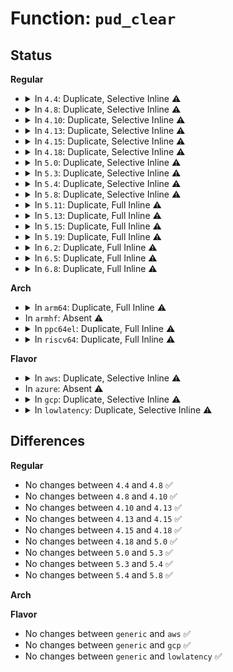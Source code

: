 # Function: <code>pud_clear</code>

## Status
<b>Regular</b>
<ul>
<li>
<details>
<summary>In <code>4.4</code>: Duplicate, Selective Inline ⚠️</summary>

```c
void pud_clear(pud_t *pudp);
```

**Collision:** Static Duplication

**Inline:** Selective

**Transformation:** False

**Instances:**

```
In arch/x86/mm/init_64.c (ffffffff8107d4c0)
Location: arch/x86/include/asm/paravirt.h:610
Inline: False
Direct callers:
  - arch/x86/mm/init_64.c:remove_pagetable
  - arch/x86/mm/init_64.c:remove_pagetable
```
```
In arch/x86/mm/pageattr.c (ffffffff8106c5de)
Location: arch/x86/include/asm/paravirt.h:610
Inline: True
Inline callers:
  - arch/x86/mm/pageattr.c:unmap_pmd_range
  - arch/x86/mm/pageattr.c:unmap_pgd_range
```
```
In arch/x86/mm/pgtable.c (ffffffff8107137b)
Location: arch/x86/include/asm/paravirt.h:610
Inline: True
Inline callers:
  - arch/x86/mm/pgtable.c:pud_clear_huge
```
```
In mm/memory.c (ffffffff811bcf0f)
Location: arch/x86/include/asm/paravirt.h:610
Inline: True
Inline callers:
  - mm/memory.c:free_pgd_range
```
```
In mm/pgtable-generic.c (ffffffff811d03d5)
Location: arch/x86/include/asm/paravirt.h:610
Inline: True
Inline callers:
  - mm/pgtable-generic.c:pud_clear_bad
```
```
In mm/hugetlb.c (ffffffff811dd5ea)
Location: arch/x86/include/asm/paravirt.h:610
Inline: True
Inline callers:
  - mm/hugetlb.c:huge_pmd_unshare
```
**Symbols:**

```
ffffffff8107d4c0-ffffffff8107d4df: pud_clear (STB_LOCAL)
```
</details>
</li>
<li>
<details>
<summary>In <code>4.8</code>: Duplicate, Selective Inline ⚠️</summary>

```c
void pud_clear(pud_t *pudp);
```

**Collision:** Static Duplication

**Inline:** Selective

**Transformation:** False

**Instances:**

```
In arch/x86/mm/init_64.c (ffffffff8107ef9d)
Location: arch/x86/include/asm/paravirt.h:583
Inline: False
Direct callers:
  - arch/x86/mm/init_64.c:remove_pagetable
  - arch/x86/mm/init_64.c:remove_pagetable
```
```
In arch/x86/mm/pageattr.c (ffffffff8106c5cc)
Location: arch/x86/include/asm/paravirt.h:583
Inline: True
Inline callers:
  - arch/x86/mm/pageattr.c:unmap_pmd_range
```
```
In arch/x86/mm/pgtable.c (ffffffff8107126c)
Location: arch/x86/include/asm/paravirt.h:583
Inline: True
Inline callers:
  - arch/x86/mm/pgtable.c:pud_clear_huge
```
```
In mm/memory.c (ffffffff811d7d28)
Location: arch/x86/include/asm/paravirt.h:583
Inline: True
Inline callers:
  - mm/memory.c:free_pgd_range
```
```
In mm/pgtable-generic.c (ffffffff811ed585)
Location: arch/x86/include/asm/paravirt.h:583
Inline: True
Inline callers:
  - mm/pgtable-generic.c:pud_clear_bad
```
```
In mm/hugetlb.c (ffffffff811fb89a)
Location: arch/x86/include/asm/paravirt.h:583
Inline: True
Inline callers:
  - mm/hugetlb.c:huge_pmd_unshare
```
**Symbols:**

```
ffffffff8107ef9d-ffffffff8107efbc: pud_clear (STB_LOCAL)
```
</details>
</li>
<li>
<details>
<summary>In <code>4.10</code>: Duplicate, Selective Inline ⚠️</summary>

```c
void pud_clear(pud_t *pudp);
```

**Collision:** Static Duplication

**Inline:** Selective

**Transformation:** False

**Instances:**

```
In arch/x86/mm/init_64.c (ffffffff8108364d)
Location: arch/x86/include/asm/paravirt.h:574
Inline: False
Direct callers:
  - arch/x86/mm/init_64.c:remove_pagetable
  - arch/x86/mm/init_64.c:remove_pagetable
```
```
In arch/x86/mm/pageattr.c (ffffffff8107026c)
Location: arch/x86/include/asm/paravirt.h:574
Inline: True
Inline callers:
  - arch/x86/mm/pageattr.c:unmap_pmd_range
```
```
In arch/x86/mm/pgtable.c (ffffffff81074dec)
Location: arch/x86/include/asm/paravirt.h:574
Inline: True
Inline callers:
  - arch/x86/mm/pgtable.c:pud_clear_huge
```
```
In mm/memory.c (ffffffff811e7a11)
Location: arch/x86/include/asm/paravirt.h:574
Inline: True
Inline callers:
  - mm/memory.c:free_pgd_range
```
```
In mm/pgtable-generic.c (ffffffff811f7975)
Location: arch/x86/include/asm/paravirt.h:574
Inline: True
Inline callers:
  - mm/pgtable-generic.c:pud_clear_bad
```
```
In mm/hugetlb.c (ffffffff8120c392)
Location: arch/x86/include/asm/paravirt.h:574
Inline: True
Inline callers:
  - mm/hugetlb.c:huge_pmd_unshare
```
**Symbols:**

```
ffffffff8108364d-ffffffff8108366c: pud_clear (STB_LOCAL)
```
</details>
</li>
<li>
<details>
<summary>In <code>4.13</code>: Duplicate, Selective Inline ⚠️</summary>

```c
void pud_clear(pud_t *pudp);
```

**Collision:** Static Duplication

**Inline:** Selective

**Transformation:** False

**Instances:**

```
In arch/x86/mm/init_64.c (ffffffff8106ce3e)
Location: arch/x86/include/asm/paravirt.h:576
Inline: False
Direct callers:
  - arch/x86/mm/init_64.c:remove_pud_table
  - arch/x86/mm/init_64.c:remove_pud_table
```
```
In arch/x86/mm/pageattr.c (ffffffff8106f98c)
Location: arch/x86/include/asm/paravirt.h:576
Inline: True
Inline callers:
  - arch/x86/mm/pageattr.c:unmap_pmd_range
```
```
In arch/x86/mm/pgtable.c (ffffffff8107439c)
Location: arch/x86/include/asm/paravirt.h:576
Inline: True
Inline callers:
  - arch/x86/mm/pgtable.c:pud_clear_huge
```
```
In mm/memory.c (ffffffff811f2c3a)
Location: arch/x86/include/asm/paravirt.h:576
Inline: True
Inline callers:
  - mm/memory.c:free_pgd_range
```
```
In mm/pgtable-generic.c (ffffffff81202b05)
Location: arch/x86/include/asm/paravirt.h:576
Inline: True
Inline callers:
  - mm/pgtable-generic.c:pud_clear_bad
```
```
In mm/hugetlb.c (ffffffff81217d32)
Location: arch/x86/include/asm/paravirt.h:576
Inline: True
Inline callers:
  - mm/hugetlb.c:huge_pmd_unshare
```
**Symbols:**

```
ffffffff8106ce3e-ffffffff8106ce5d: pud_clear (STB_LOCAL)
```
</details>
</li>
<li>
<details>
<summary>In <code>4.15</code>: Duplicate, Selective Inline ⚠️</summary>

```c
void pud_clear(pud_t *pudp);
```

**Collision:** Static Duplication

**Inline:** Selective

**Transformation:** False

**Instances:**

```
In arch/x86/mm/init_64.c (ffffffff81071b5d)
Location: arch/x86/include/asm/paravirt.h:540
Inline: False
Direct callers:
  - arch/x86/mm/init_64.c:remove_pud_table
  - arch/x86/mm/init_64.c:remove_pud_table
```
```
In arch/x86/mm/pageattr.c (ffffffff81074dcb)
Location: arch/x86/include/asm/paravirt.h:540
Inline: True
Inline callers:
  - arch/x86/mm/pageattr.c:unmap_pmd_range
```
```
In arch/x86/mm/pgtable.c (ffffffff81079f52)
Location: arch/x86/include/asm/paravirt.h:540
Inline: True
Inline callers:
  - arch/x86/mm/pgtable.c:pud_free_pmd_page
  - arch/x86/mm/pgtable.c:pud_clear_huge
```
```
In mm/memory.c (ffffffff81209cdc)
Location: arch/x86/include/asm/paravirt.h:540
Inline: True
Inline callers:
  - mm/memory.c:free_pgd_range
```
```
In mm/pgtable-generic.c (ffffffff8121b875)
Location: arch/x86/include/asm/paravirt.h:540
Inline: True
Inline callers:
  - mm/pgtable-generic.c:pud_clear_bad
```
```
In mm/hugetlb.c (ffffffff81232a99)
Location: arch/x86/include/asm/paravirt.h:540
Inline: True
Inline callers:
  - mm/hugetlb.c:huge_pmd_unshare
```
**Symbols:**

```
ffffffff81071b5d-ffffffff81071b7c: pud_clear (STB_LOCAL)
```
</details>
</li>
<li>
<details>
<summary>In <code>4.18</code>: Duplicate, Selective Inline ⚠️</summary>

```c
void pud_clear(pud_t *pudp);
```

**Collision:** Static Duplication

**Inline:** Selective

**Transformation:** False

**Instances:**

```
In arch/x86/mm/init_64.c (ffffffff81074825)
Location: arch/x86/include/asm/paravirt.h:540
Inline: False
Direct callers:
  - arch/x86/mm/init_64.c:remove_pagetable
  - arch/x86/mm/init_64.c:remove_pagetable
```
```
In arch/x86/mm/pageattr.c (ffffffff8107787a)
Location: arch/x86/include/asm/paravirt.h:540
Inline: True
Inline callers:
  - arch/x86/mm/pageattr.c:unmap_pmd_range
```
```
In arch/x86/mm/pgtable.c (ffffffff8107cbf1)
Location: arch/x86/include/asm/paravirt.h:540
Inline: True
Inline callers:
  - arch/x86/mm/pgtable.c:pud_free_pmd_page
  - arch/x86/mm/pgtable.c:pud_clear_huge
```
```
In mm/memory.c (ffffffff8122ab13)
Location: arch/x86/include/asm/paravirt.h:540
Inline: True
Inline callers:
  - mm/memory.c:free_pgd_range
```
```
In mm/pgtable-generic.c (ffffffff8123d655)
Location: arch/x86/include/asm/paravirt.h:540
Inline: True
Inline callers:
  - mm/pgtable-generic.c:pud_clear_bad
```
```
In mm/hugetlb.c (ffffffff81255b09)
Location: arch/x86/include/asm/paravirt.h:540
Inline: True
Inline callers:
  - mm/hugetlb.c:huge_pmd_unshare
```
**Symbols:**

```
ffffffff81074825-ffffffff81074844: pud_clear (STB_LOCAL)
```
</details>
</li>
<li>
<details>
<summary>In <code>5.0</code>: Duplicate, Selective Inline ⚠️</summary>

```c
void pud_clear(pud_t *pudp);
```

**Collision:** Static Duplication

**Inline:** Selective

**Transformation:** False

**Instances:**

```
In arch/x86/mm/init_64.c (ffffffff8107a715)
Location: arch/x86/include/asm/paravirt.h:524
Inline: False
Direct callers:
  - arch/x86/mm/init_64.c:remove_pagetable
  - arch/x86/mm/init_64.c:remove_pagetable
```
```
In arch/x86/mm/pageattr.c (ffffffff8107e02a)
Location: arch/x86/include/asm/paravirt.h:524
Inline: True
Inline callers:
  - arch/x86/mm/pageattr.c:unmap_pmd_range
```
```
In arch/x86/mm/pgtable.c (ffffffff8108361f)
Location: arch/x86/include/asm/paravirt.h:524
Inline: True
Inline callers:
  - arch/x86/mm/pgtable.c:pud_free_pmd_page
  - arch/x86/mm/pgtable.c:pud_clear_huge
```
```
In mm/memory.c (ffffffff8123decd)
Location: arch/x86/include/asm/paravirt.h:524
Inline: True
Inline callers:
  - mm/memory.c:free_pgd_range
```
```
In mm/pgtable-generic.c (ffffffff81251ba5)
Location: arch/x86/include/asm/paravirt.h:524
Inline: True
Inline callers:
  - mm/pgtable-generic.c:pud_clear_bad
```
```
In mm/hugetlb.c (ffffffff81269f59)
Location: arch/x86/include/asm/paravirt.h:524
Inline: True
Inline callers:
  - mm/hugetlb.c:huge_pmd_unshare
```
**Symbols:**

```
ffffffff8107a715-ffffffff8107a734: pud_clear (STB_LOCAL)
```
</details>
</li>
<li>
<details>
<summary>In <code>5.3</code>: Duplicate, Selective Inline ⚠️</summary>

```c
void pud_clear(pud_t *pudp);
```

**Collision:** Static Duplication

**Inline:** Selective

**Transformation:** False

**Instances:**

```
In arch/x86/mm/init_64.c (ffffffff8107e46c)
Location: arch/x86/include/asm/paravirt.h:525
Inline: False
Direct callers:
  - arch/x86/mm/init_64.c:remove_pagetable
  - arch/x86/mm/init_64.c:remove_pagetable
```
```
In arch/x86/mm/pageattr.c (ffffffff810818f7)
Location: arch/x86/include/asm/paravirt.h:525
Inline: True
Inline callers:
  - arch/x86/mm/pageattr.c:unmap_pmd_range
```
```
In arch/x86/mm/pgtable.c (ffffffff8108728f)
Location: arch/x86/include/asm/paravirt.h:525
Inline: True
Inline callers:
  - arch/x86/mm/pgtable.c:pud_free_pmd_page
  - arch/x86/mm/pgtable.c:pud_clear_huge
```
```
In mm/memory.c (ffffffff8124e4f1)
Location: arch/x86/include/asm/paravirt.h:525
Inline: True
Inline callers:
  - mm/memory.c:free_pud_range
```
```
In mm/pgtable-generic.c (ffffffff81263e76)
Location: arch/x86/include/asm/paravirt.h:525
Inline: True
Inline callers:
  - mm/pgtable-generic.c:pud_clear_bad
```
```
In mm/hugetlb.c (ffffffff8128508c)
Location: arch/x86/include/asm/paravirt.h:525
Inline: True
Inline callers:
  - mm/hugetlb.c:huge_pmd_unshare
```
**Symbols:**

```
ffffffff8107e46c-ffffffff8107e48b: pud_clear (STB_LOCAL)
```
</details>
</li>
<li>
<details>
<summary>In <code>5.4</code>: Duplicate, Selective Inline ⚠️</summary>

```c
void pud_clear(pud_t *pudp);
```

**Collision:** Static Duplication

**Inline:** Selective

**Transformation:** False

**Instances:**

```
In arch/x86/mm/init_64.c (ffffffff8107f4fc)
Location: arch/x86/include/asm/paravirt.h:513
Inline: False
Direct callers:
  - arch/x86/mm/init_64.c:remove_pagetable
  - arch/x86/mm/init_64.c:remove_pagetable
```
```
In arch/x86/mm/pageattr.c (ffffffff810829b7)
Location: arch/x86/include/asm/paravirt.h:513
Inline: True
Inline callers:
  - arch/x86/mm/pageattr.c:unmap_pmd_range
```
```
In arch/x86/mm/pgtable.c (ffffffff81087f7f)
Location: arch/x86/include/asm/paravirt.h:513
Inline: True
Inline callers:
  - arch/x86/mm/pgtable.c:pud_free_pmd_page
  - arch/x86/mm/pgtable.c:pud_clear_huge
```
```
In mm/memory.c (ffffffff8125ca61)
Location: arch/x86/include/asm/paravirt.h:513
Inline: True
Inline callers:
  - mm/memory.c:free_pud_range
```
```
In mm/pgtable-generic.c (ffffffff812726e6)
Location: arch/x86/include/asm/paravirt.h:513
Inline: True
Inline callers:
  - mm/pgtable-generic.c:pud_clear_bad
```
```
In mm/hugetlb.c (ffffffff81294c2c)
Location: arch/x86/include/asm/paravirt.h:513
Inline: True
Inline callers:
  - mm/hugetlb.c:huge_pmd_unshare
```
**Symbols:**

```
ffffffff8107f4fc-ffffffff8107f51b: pud_clear (STB_LOCAL)
```
</details>
</li>
<li>
<details>
<summary>In <code>5.8</code>: Duplicate, Selective Inline ⚠️</summary>

```c
void pud_clear(pud_t *pudp);
```

**Collision:** Static Duplication

**Inline:** Selective

**Transformation:** False

**Instances:**

```
In arch/x86/mm/init_64.c (ffffffff81085eab)
Location: arch/x86/include/asm/paravirt.h:527
Inline: False
Direct callers:
  - arch/x86/mm/init_64.c:remove_pud_table
  - arch/x86/mm/init_64.c:remove_pud_table
```
```
In arch/x86/mm/pgtable.c (ffffffff8108a41f)
Location: arch/x86/include/asm/paravirt.h:527
Inline: True
Inline callers:
  - arch/x86/mm/pgtable.c:pud_free_pmd_page
  - arch/x86/mm/pgtable.c:pud_clear_huge
```
```
In arch/x86/mm/pat/set_memory.c (ffffffff8108cb18)
Location: arch/x86/include/asm/paravirt.h:527
Inline: True
Inline callers:
  - arch/x86/mm/pat/set_memory.c:unmap_pmd_range
  - arch/x86/mm/pat/set_memory.c:unmap_pmd_range
  - arch/x86/mm/pat/set_memory.c:unmap_pmd_range
```
```
In mm/memory.c (ffffffff8128c353)
Location: arch/x86/include/asm/paravirt.h:527
Inline: True
Inline callers:
  - mm/memory.c:free_pud_range
```
```
In mm/pgtable-generic.c (ffffffff812a3486)
Location: arch/x86/include/asm/paravirt.h:527
Inline: True
Inline callers:
  - mm/pgtable-generic.c:pud_clear_bad
```
```
In mm/hugetlb.c (ffffffff812c8222)
Location: arch/x86/include/asm/paravirt.h:527
Inline: True
Inline callers:
  - mm/hugetlb.c:huge_pmd_unshare
```
**Symbols:**

```
ffffffff81085eab-ffffffff81085eca: pud_clear (STB_LOCAL)
```
</details>
</li>
<li>
<details>
<summary>In <code>5.11</code>: Duplicate, Full Inline ⚠️</summary>

**Collision:** Static Duplication

**Inline:** Full

**Transformation:** False

**Instances:**

```
In arch/x86/mm/init_64.c (ffffffff81c3d0b6)
Location: arch/x86/include/asm/paravirt.h:449
Inline: True
Inline callers:
  - arch/x86/mm/init_64.c:remove_pud_table
  - arch/x86/mm/init_64.c:remove_pud_table
```
```
In arch/x86/mm/pgtable.c (ffffffff8108a686)
Location: arch/x86/include/asm/paravirt.h:449
Inline: True
Inline callers:
  - arch/x86/mm/pgtable.c:pud_free_pmd_page
  - arch/x86/mm/pgtable.c:pud_clear_huge
```
```
In arch/x86/mm/pat/set_memory.c (ffffffff8108ccd3)
Location: arch/x86/include/asm/paravirt.h:449
Inline: True
Inline callers:
  - arch/x86/mm/pat/set_memory.c:populate_pgd
  - arch/x86/mm/pat/set_memory.c:unmap_pmd_range
```
```
In mm/memory.c (ffffffff812972c6)
Location: arch/x86/include/asm/paravirt.h:449
Inline: True
Inline callers:
  - mm/memory.c:free_pud_range
```
```
In mm/mremap.c (ffffffff812ab08f)
Location: arch/x86/include/asm/paravirt.h:449
Inline: True
```
```
In mm/pgtable-generic.c (ffffffff812aed86)
Location: arch/x86/include/asm/paravirt.h:449
Inline: True
Inline callers:
  - mm/pgtable-generic.c:pud_clear_bad
```
```
In mm/hugetlb.c (ffffffff812d3df9)
Location: arch/x86/include/asm/paravirt.h:449
Inline: True
Inline callers:
  - mm/hugetlb.c:huge_pmd_unshare
```
</details>
</li>
<li>
<details>
<summary>In <code>5.13</code>: Duplicate, Full Inline ⚠️</summary>

**Collision:** Static Duplication

**Inline:** Full

**Transformation:** False

**Instances:**

```
In arch/x86/mm/init_64.c (ffffffff81c2f4b7)
Location: arch/x86/include/asm/paravirt.h:477
Inline: True
Inline callers:
  - arch/x86/mm/init_64.c:remove_pud_table
  - arch/x86/mm/init_64.c:remove_pud_table
```
```
In arch/x86/mm/pgtable.c (ffffffff8108b2d6)
Location: arch/x86/include/asm/paravirt.h:477
Inline: True
Inline callers:
  - arch/x86/mm/pgtable.c:pud_free_pmd_page
  - arch/x86/mm/pgtable.c:pud_clear_huge
```
```
In arch/x86/mm/pat/set_memory.c (ffffffff8108d8c5)
Location: arch/x86/include/asm/paravirt.h:477
Inline: True
Inline callers:
  - arch/x86/mm/pat/set_memory.c:populate_pgd
  - arch/x86/mm/pat/set_memory.c:unmap_pmd_range
```
```
In mm/memory.c (ffffffff8129d10a)
Location: arch/x86/include/asm/paravirt.h:477
Inline: True
Inline callers:
  - mm/memory.c:free_pud_range
```
```
In mm/mremap.c (ffffffff812b058f)
Location: arch/x86/include/asm/paravirt.h:477
Inline: True
```
```
In mm/pgtable-generic.c (ffffffff812b42b6)
Location: arch/x86/include/asm/paravirt.h:477
Inline: True
Inline callers:
  - mm/pgtable-generic.c:pud_clear_bad
```
```
In mm/hugetlb.c (ffffffff812dad05)
Location: arch/x86/include/asm/paravirt.h:477
Inline: True
Inline callers:
  - mm/hugetlb.c:huge_pmd_unshare
```
</details>
</li>
<li>
<details>
<summary>In <code>5.15</code>: Duplicate, Full Inline ⚠️</summary>

**Collision:** Static Duplication

**Inline:** Full

**Transformation:** False

**Instances:**

```
In arch/x86/mm/init_64.c (ffffffff81d4dbb6)
Location: arch/x86/include/asm/paravirt.h:477
Inline: True
Inline callers:
  - arch/x86/mm/init_64.c:remove_pud_table
  - arch/x86/mm/init_64.c:remove_pud_table
```
```
In arch/x86/mm/pgtable.c (ffffffff8109a876)
Location: arch/x86/include/asm/paravirt.h:477
Inline: True
Inline callers:
  - arch/x86/mm/pgtable.c:pud_free_pmd_page
  - arch/x86/mm/pgtable.c:pud_clear_huge
```
```
In arch/x86/mm/pat/set_memory.c (ffffffff8109d150)
Location: arch/x86/include/asm/paravirt.h:477
Inline: True
Inline callers:
  - arch/x86/mm/pat/set_memory.c:populate_pgd
  - arch/x86/mm/pat/set_memory.c:unmap_pmd_range
```
```
In mm/memory.c (ffffffff812de555)
Location: arch/x86/include/asm/paravirt.h:477
Inline: True
Inline callers:
  - mm/memory.c:free_pud_range
```
```
In mm/mremap.c (ffffffff812f28b6)
Location: arch/x86/include/asm/paravirt.h:477
Inline: True
Inline callers:
  - mm/mremap.c:move_page_tables
```
```
In mm/pgtable-generic.c (ffffffff812f5e96)
Location: arch/x86/include/asm/paravirt.h:477
Inline: True
Inline callers:
  - mm/pgtable-generic.c:pud_clear_bad
```
```
In mm/hugetlb.c (ffffffff81321d26)
Location: arch/x86/include/asm/paravirt.h:477
Inline: True
Inline callers:
  - mm/hugetlb.c:huge_pmd_unshare
```
</details>
</li>
<li>
<details>
<summary>In <code>5.19</code>: Duplicate, Full Inline ⚠️</summary>

**Collision:** Static Duplication

**Inline:** Full

**Transformation:** False

**Instances:**

```
In arch/x86/mm/init_64.c (ffffffff81f1d91a)
Location: arch/x86/include/asm/paravirt.h:483
Inline: True
Inline callers:
  - arch/x86/mm/init_64.c:remove_pud_table
  - arch/x86/mm/init_64.c:remove_pud_table
```
```
In arch/x86/mm/pgtable.c (ffffffff810adb44)
Location: arch/x86/include/asm/paravirt.h:483
Inline: True
Inline callers:
  - arch/x86/mm/pgtable.c:pud_free_pmd_page
  - arch/x86/mm/pgtable.c:pud_clear_huge
```
```
In arch/x86/mm/pat/set_memory.c (ffffffff810b09da)
Location: arch/x86/include/asm/paravirt.h:483
Inline: True
Inline callers:
  - arch/x86/mm/pat/set_memory.c:populate_pgd
  - arch/x86/mm/pat/set_memory.c:unmap_pmd_range
```
```
In mm/memory.c (ffffffff8133e5f5)
Location: arch/x86/include/asm/paravirt.h:483
Inline: True
Inline callers:
  - mm/memory.c:free_pud_range
```
```
In mm/mremap.c (ffffffff8135665a)
Location: arch/x86/include/asm/paravirt.h:483
Inline: True
Inline callers:
  - mm/mremap.c:move_page_tables
```
```
In mm/pgtable-generic.c (ffffffff81359e04)
Location: arch/x86/include/asm/paravirt.h:483
Inline: True
Inline callers:
  - mm/pgtable-generic.c:pud_clear_bad
```
```
In mm/hugetlb.c (ffffffff8138ee72)
Location: arch/x86/include/asm/paravirt.h:483
Inline: True
Inline callers:
  - mm/hugetlb.c:huge_pmd_unshare
```
</details>
</li>
<li>
<details>
<summary>In <code>6.2</code>: Duplicate, Full Inline ⚠️</summary>

**Collision:** Static Duplication

**Inline:** Full

**Transformation:** False

**Instances:**

```
In arch/x86/mm/init_64.c (ffffffff820c5d0f)
Location: arch/x86/include/asm/paravirt.h:483
Inline: True
Inline callers:
  - arch/x86/mm/init_64.c:remove_pud_table
  - arch/x86/mm/init_64.c:remove_pud_table
```
```
In arch/x86/mm/pgtable.c (ffffffff810c7d57)
Location: arch/x86/include/asm/paravirt.h:483
Inline: True
Inline callers:
  - arch/x86/mm/pgtable.c:pud_free_pmd_page
  - arch/x86/mm/pgtable.c:pud_clear_huge
```
```
In arch/x86/mm/pat/set_memory.c (ffffffff810cb0a8)
Location: arch/x86/include/asm/paravirt.h:483
Inline: True
Inline callers:
  - arch/x86/mm/pat/set_memory.c:populate_pgd
  - arch/x86/mm/pat/set_memory.c:unmap_pmd_range
```
```
In mm/memory.c (ffffffff813b565f)
Location: arch/x86/include/asm/paravirt.h:483
Inline: True
Inline callers:
  - mm/memory.c:free_pud_range
```
```
In mm/mremap.c (ffffffff813d0c7b)
Location: arch/x86/include/asm/paravirt.h:483
Inline: True
Inline callers:
  - mm/mremap.c:move_page_tables
```
```
In mm/pgtable-generic.c (ffffffff813d4814)
Location: arch/x86/include/asm/paravirt.h:483
Inline: True
Inline callers:
  - mm/pgtable-generic.c:pud_clear_bad
```
```
In mm/hugetlb.c (ffffffff8140d95a)
Location: arch/x86/include/asm/paravirt.h:483
Inline: True
Inline callers:
  - mm/hugetlb.c:huge_pmd_unshare
```
</details>
</li>
<li>
<details>
<summary>In <code>6.5</code>: Duplicate, Full Inline ⚠️</summary>

**Collision:** Static Duplication

**Inline:** Full

**Transformation:** False

**Instances:**

```
In arch/x86/mm/init_64.c (ffffffff82149d79)
Location: arch/x86/include/asm/paravirt.h:478
Inline: True
Inline callers:
  - arch/x86/mm/init_64.c:remove_pud_table
  - arch/x86/mm/init_64.c:remove_pud_table
```
```
In arch/x86/mm/pgtable.c (ffffffff810cb497)
Location: arch/x86/include/asm/paravirt.h:478
Inline: True
Inline callers:
  - arch/x86/mm/pgtable.c:pud_free_pmd_page
  - arch/x86/mm/pgtable.c:pud_clear_huge
```
```
In arch/x86/mm/pat/set_memory.c (ffffffff810ce6d2)
Location: arch/x86/include/asm/paravirt.h:478
Inline: True
Inline callers:
  - arch/x86/mm/pat/set_memory.c:populate_pgd
  - arch/x86/mm/pat/set_memory.c:unmap_pmd_range
```
```
In mm/memory.c (ffffffff813ead1f)
Location: arch/x86/include/asm/paravirt.h:478
Inline: True
Inline callers:
  - mm/memory.c:free_pud_range
```
```
In mm/mremap.c (ffffffff814056ad)
Location: arch/x86/include/asm/paravirt.h:478
Inline: True
Inline callers:
  - mm/mremap.c:move_page_tables
```
```
In mm/pgtable-generic.c (ffffffff814091e4)
Location: arch/x86/include/asm/paravirt.h:478
Inline: True
Inline callers:
  - mm/pgtable-generic.c:pud_clear_bad
```
```
In mm/hugetlb.c (ffffffff81440d0d)
Location: arch/x86/include/asm/paravirt.h:478
Inline: True
Inline callers:
  - mm/hugetlb.c:huge_pmd_unshare
```
</details>
</li>
<li>
<details>
<summary>In <code>6.8</code>: Duplicate, Full Inline ⚠️</summary>

**Collision:** Static Duplication

**Inline:** Full

**Transformation:** False

**Instances:**

```
In arch/x86/mm/init_64.c (ffffffff8222c829)
Location: arch/x86/include/asm/paravirt.h:477
Inline: True
Inline callers:
  - arch/x86/mm/init_64.c:remove_pud_table
  - arch/x86/mm/init_64.c:remove_pud_table
```
```
In arch/x86/mm/pgtable.c (ffffffff810d39e7)
Location: arch/x86/include/asm/paravirt.h:477
Inline: True
Inline callers:
  - arch/x86/mm/pgtable.c:pud_free_pmd_page
  - arch/x86/mm/pgtable.c:pud_clear_huge
```
```
In arch/x86/mm/pat/set_memory.c (ffffffff810d6db2)
Location: arch/x86/include/asm/paravirt.h:477
Inline: True
Inline callers:
  - arch/x86/mm/pat/set_memory.c:populate_pgd
  - arch/x86/mm/pat/set_memory.c:unmap_pmd_range
```
```
In mm/memory.c (ffffffff8141751f)
Location: arch/x86/include/asm/paravirt.h:477
Inline: True
Inline callers:
  - mm/memory.c:free_pud_range
```
```
In mm/mremap.c (ffffffff81431bd5)
Location: arch/x86/include/asm/paravirt.h:477
Inline: True
Inline callers:
  - mm/mremap.c:move_page_tables
  - mm/mremap.c:move_page_tables
```
```
In mm/pgtable-generic.c (ffffffff814359d4)
Location: arch/x86/include/asm/paravirt.h:477
Inline: True
Inline callers:
  - mm/pgtable-generic.c:pud_clear_bad
```
```
In mm/hugetlb.c (ffffffff8147ae3d)
Location: arch/x86/include/asm/paravirt.h:477
Inline: True
Inline callers:
  - mm/hugetlb.c:huge_pmd_unshare
```
</details>
</li>
</ul>
<b>Arch</b>
<ul>
<li>
<details>
<summary>In <code>arm64</code>: Duplicate, Full Inline ⚠️</summary>

**Collision:** Static Duplication

**Inline:** Full

**Transformation:** False

**Instances:**

```
In arch/arm64/mm/mmu.c (ffff8000100af540)
Location: arch/arm64/include/asm/pgtable.h:547
Inline: True
Inline callers:
  - arch/arm64/mm/mmu.c:pud_free_pmd_page
  - arch/arm64/mm/mmu.c:pud_clear_huge
```
```
In virt/kvm/arm/mmu.c (ffff8000100cb394)
Location: arch/arm64/include/asm/pgtable.h:547
Inline: True
Inline callers:
  - virt/kvm/arm/mmu.c:user_mem_abort
  - virt/kvm/arm/mmu.c:stage2_set_pte
  - virt/kvm/arm/mmu.c:__unmap_hyp_range
  - virt/kvm/arm/mmu.c:unmap_stage2_range
  - virt/kvm/arm/mmu.c:unmap_stage2_range
```
```
In mm/memory.c (ffff8000102f56f0)
Location: arch/arm64/include/asm/pgtable.h:547
Inline: True
Inline callers:
  - mm/memory.c:free_pgd_range
```
```
In mm/pgtable-generic.c (ffff800010307f5c)
Location: arch/arm64/include/asm/pgtable.h:547
Inline: True
Inline callers:
  - mm/pgtable-generic.c:pud_clear_bad
```
```
In mm/hugetlb.c (ffff80001033399c)
Location: arch/arm64/include/asm/pgtable.h:547
Inline: True
Inline callers:
  - mm/hugetlb.c:huge_pmd_unshare
```
</details>
</li>
<li>
In <code>armhf</code>: Absent ⚠️
</li>
<li>
<details>
<summary>In <code>ppc64el</code>: Duplicate, Full Inline ⚠️</summary>

**Collision:** Static Duplication

**Inline:** Full

**Transformation:** False

**Instances:**

```
In arch/powerpc/mm/book3s64/radix_pgtable.c (c00000000009596c)
Location: arch/powerpc/include/asm/book3s/64/pgtable.h:911
Inline: True
Inline callers:
  - arch/powerpc/mm/book3s64/radix_pgtable.c:pud_free_pmd_page
  - arch/powerpc/mm/book3s64/radix_pgtable.c:pud_clear_huge
  - arch/powerpc/mm/book3s64/radix_pgtable.c:remove_pagetable
```
```
In arch/powerpc/mm/hugetlbpage.c (c0000000000a5dd8)
Location: arch/powerpc/include/asm/book3s/64/pgtable.h:911
Inline: True
Inline callers:
  - arch/powerpc/mm/hugetlbpage.c:hugetlb_free_pgd_range
```
```
In mm/memory.c (c0000000003bc87c)
Location: arch/powerpc/include/asm/book3s/64/pgtable.h:911
Inline: True
Inline callers:
  - mm/memory.c:free_pgd_range
```
```
In mm/pgtable-generic.c (c0000000003d74fc)
Location: arch/powerpc/include/asm/book3s/64/pgtable.h:911
Inline: True
Inline callers:
  - mm/pgtable-generic.c:pud_clear_bad
```
</details>
</li>
<li>
<details>
<summary>In <code>riscv64</code>: Duplicate, Full Inline ⚠️</summary>

**Collision:** Static Duplication

**Inline:** Full

**Transformation:** False

**Instances:**

```
In mm/memory.c (ffffffe000206bb2)
Location: arch/riscv/include/asm/pgtable-64.h:51
Inline: True
Inline callers:
  - mm/memory.c:free_pgd_range
```
```
In mm/pgtable-generic.c (ffffffe000212e24)
Location: arch/riscv/include/asm/pgtable-64.h:51
Inline: True
Inline callers:
  - mm/pgtable-generic.c:pud_clear_bad
```
```
In mm/hugetlb.c (ffffffe00022fb0a)
Location: arch/riscv/include/asm/pgtable-64.h:51
Inline: True
Inline callers:
  - mm/hugetlb.c:huge_pmd_unshare
```
</details>
</li>
</ul>
<b>Flavor</b>
<ul>
<li>
<details>
<summary>In <code>aws</code>: Duplicate, Selective Inline ⚠️</summary>

```c
void pud_clear(pud_t *pudp);
```

**Collision:** Static Duplication

**Inline:** Selective

**Transformation:** False

**Instances:**

```
In arch/x86/mm/init_64.c (ffffffff8107e4fc)
Location: arch/x86/include/asm/paravirt.h:513
Inline: False
Direct callers:
  - arch/x86/mm/init_64.c:remove_pagetable
  - arch/x86/mm/init_64.c:remove_pagetable
```
```
In arch/x86/mm/pageattr.c (ffffffff810819b7)
Location: arch/x86/include/asm/paravirt.h:513
Inline: True
Inline callers:
  - arch/x86/mm/pageattr.c:unmap_pmd_range
```
```
In arch/x86/mm/pgtable.c (ffffffff81086f7f)
Location: arch/x86/include/asm/paravirt.h:513
Inline: True
Inline callers:
  - arch/x86/mm/pgtable.c:pud_free_pmd_page
  - arch/x86/mm/pgtable.c:pud_clear_huge
```
```
In mm/memory.c (ffffffff812550b1)
Location: arch/x86/include/asm/paravirt.h:513
Inline: True
Inline callers:
  - mm/memory.c:free_pud_range
```
```
In mm/pgtable-generic.c (ffffffff8126ad36)
Location: arch/x86/include/asm/paravirt.h:513
Inline: True
Inline callers:
  - mm/pgtable-generic.c:pud_clear_bad
```
```
In mm/hugetlb.c (ffffffff8128d20c)
Location: arch/x86/include/asm/paravirt.h:513
Inline: True
Inline callers:
  - mm/hugetlb.c:huge_pmd_unshare
```
**Symbols:**

```
ffffffff8107e4fc-ffffffff8107e51b: pud_clear (STB_LOCAL)
```
</details>
</li>
<li>
In <code>azure</code>: Absent ⚠️
</li>
<li>
<details>
<summary>In <code>gcp</code>: Duplicate, Selective Inline ⚠️</summary>

```c
void pud_clear(pud_t *pudp);
```

**Collision:** Static Duplication

**Inline:** Selective

**Transformation:** False

**Instances:**

```
In arch/x86/mm/init_64.c (ffffffff8107e4ac)
Location: arch/x86/include/asm/paravirt.h:513
Inline: False
Direct callers:
  - arch/x86/mm/init_64.c:remove_pagetable
  - arch/x86/mm/init_64.c:remove_pagetable
```
```
In arch/x86/mm/pageattr.c (ffffffff81081967)
Location: arch/x86/include/asm/paravirt.h:513
Inline: True
Inline callers:
  - arch/x86/mm/pageattr.c:unmap_pmd_range
```
```
In arch/x86/mm/pgtable.c (ffffffff81086f2f)
Location: arch/x86/include/asm/paravirt.h:513
Inline: True
Inline callers:
  - arch/x86/mm/pgtable.c:pud_free_pmd_page
  - arch/x86/mm/pgtable.c:pud_clear_huge
```
```
In mm/memory.c (ffffffff81252e51)
Location: arch/x86/include/asm/paravirt.h:513
Inline: True
Inline callers:
  - mm/memory.c:free_pud_range
```
```
In mm/pgtable-generic.c (ffffffff81268ad6)
Location: arch/x86/include/asm/paravirt.h:513
Inline: True
Inline callers:
  - mm/pgtable-generic.c:pud_clear_bad
```
```
In mm/hugetlb.c (ffffffff8128b01c)
Location: arch/x86/include/asm/paravirt.h:513
Inline: True
Inline callers:
  - mm/hugetlb.c:huge_pmd_unshare
```
**Symbols:**

```
ffffffff8107e4ac-ffffffff8107e4cb: pud_clear (STB_LOCAL)
```
</details>
</li>
<li>
<details>
<summary>In <code>lowlatency</code>: Duplicate, Selective Inline ⚠️</summary>

```c
void pud_clear(pud_t *pudp);
```

**Collision:** Static Duplication

**Inline:** Selective

**Transformation:** False

**Instances:**

```
In arch/x86/mm/init_64.c (ffffffff8108059c)
Location: arch/x86/include/asm/paravirt.h:513
Inline: False
Direct callers:
  - arch/x86/mm/init_64.c:remove_pagetable
  - arch/x86/mm/init_64.c:remove_pagetable
```
```
In arch/x86/mm/pageattr.c (ffffffff81083a87)
Location: arch/x86/include/asm/paravirt.h:513
Inline: True
Inline callers:
  - arch/x86/mm/pageattr.c:unmap_pmd_range
```
```
In arch/x86/mm/pgtable.c (ffffffff8108905f)
Location: arch/x86/include/asm/paravirt.h:513
Inline: True
Inline callers:
  - arch/x86/mm/pgtable.c:pud_free_pmd_page
  - arch/x86/mm/pgtable.c:pud_clear_huge
```
```
In mm/memory.c (ffffffff812627b1)
Location: arch/x86/include/asm/paravirt.h:513
Inline: True
Inline callers:
  - mm/memory.c:free_pud_range
```
```
In mm/pgtable-generic.c (ffffffff81278466)
Location: arch/x86/include/asm/paravirt.h:513
Inline: True
Inline callers:
  - mm/pgtable-generic.c:pud_clear_bad
```
```
In mm/hugetlb.c (ffffffff8129ae3c)
Location: arch/x86/include/asm/paravirt.h:513
Inline: True
Inline callers:
  - mm/hugetlb.c:huge_pmd_unshare
```
**Symbols:**

```
ffffffff8108059c-ffffffff810805bb: pud_clear (STB_LOCAL)
```
</details>
</li>
</ul>

## Differences
<b>Regular</b>
<ul>
<li>
No changes between <code>4.4</code> and <code>4.8</code> ✅
</li>
<li>
No changes between <code>4.8</code> and <code>4.10</code> ✅
</li>
<li>
No changes between <code>4.10</code> and <code>4.13</code> ✅
</li>
<li>
No changes between <code>4.13</code> and <code>4.15</code> ✅
</li>
<li>
No changes between <code>4.15</code> and <code>4.18</code> ✅
</li>
<li>
No changes between <code>4.18</code> and <code>5.0</code> ✅
</li>
<li>
No changes between <code>5.0</code> and <code>5.3</code> ✅
</li>
<li>
No changes between <code>5.3</code> and <code>5.4</code> ✅
</li>
<li>
No changes between <code>5.4</code> and <code>5.8</code> ✅
</li>
</ul>
<b>Arch</b>
<ul>
</ul>
<b>Flavor</b>
<ul>
<li>
No changes between <code>generic</code> and <code>aws</code> ✅
</li>
<li>
No changes between <code>generic</code> and <code>gcp</code> ✅
</li>
<li>
No changes between <code>generic</code> and <code>lowlatency</code> ✅
</li>
</ul>
